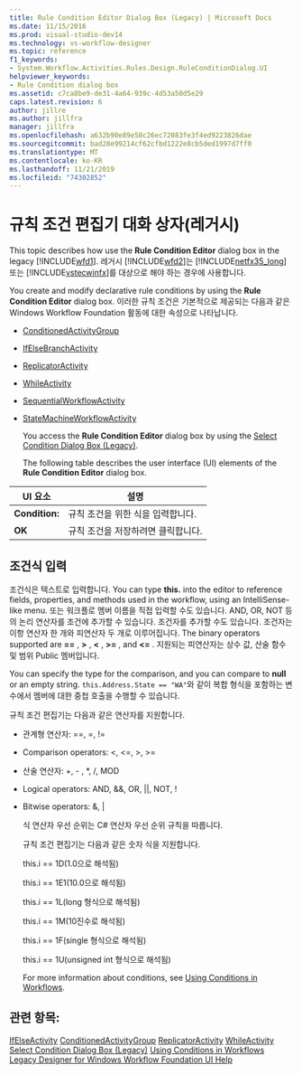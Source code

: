 ```yaml
---
title: Rule Condition Editor Dialog Box (Legacy) | Microsoft Docs
ms.date: 11/15/2016
ms.prod: visual-studio-dev14
ms.technology: vs-workflow-designer
ms.topic: reference
f1_keywords:
- System.Workflow.Activities.Rules.Design.RuleConditionDialog.UI
helpviewer_keywords:
- Rule Condition dialog box
ms.assetid: c7ca8be9-de31-4a64-939c-4d53a50d5e29
caps.latest.revision: 6
author: jillre
ms.author: jillfra
manager: jillfra
ms.openlocfilehash: a632b90e89e58c26ec72083fe3f4ed9223826dae
ms.sourcegitcommit: bad28e99214cf62cfbd1222e8cb5ded1997d7ff0
ms.translationtype: MT
ms.contentlocale: ko-KR
ms.lasthandoff: 11/21/2019
ms.locfileid: "74302852"
---
```

# <a name="rule-condition-editor-dialog-box-legacy"></a>규칙 조건 편집기 대화 상자(레거시)
This topic describes how use the **Rule Condition Editor** dialog box in the legacy [!INCLUDE[wfd1](../includes/wfd1-md.md)]. 레거시 [!INCLUDE[wfd2](../includes/wfd2-md.md)]는 [!INCLUDE[netfx35_long](../includes/netfx35-long-md.md)] 또는 [!INCLUDE[vstecwinfx](../includes/vstecwinfx-md.md)]를 대상으로 해야 하는 경우에 사용합니다.

 You create and modify declarative rule conditions by using the **Rule Condition Editor** dialog box. 이러한 규칙 조건은 기본적으로 제공되는 다음과 같은 Windows Workflow Foundation 활동에 대한 속성으로 나타납니다.

- [ConditionedActivityGroup](https://go.microsoft.com/fwlink?LinkID=65017)

- [IfElseBranchActivity](https://go.microsoft.com/fwlink?LinkID=65034)

- [ReplicatorActivity](https://go.microsoft.com/fwlink?LinkID=65039)

- [WhileActivity](https://go.microsoft.com/fwlink?LinkID=65049)

- [SequentialWorkflowActivity](https://go.microsoft.com/fwlink?LinkID=65040)

- [StateMachineWorkflowActivity](https://go.microsoft.com/fwlink?LinkID=65045)

  You access the **Rule Condition Editor** dialog box by using the [Select Condition Dialog Box (Legacy)](../workflow-designer/select-condition-dialog-box-legacy.md).

  The following table describes the user interface (UI) elements of the **Rule Condition Editor** dialog box.

|UI 요소|설명|
|----------------|-----------------|
|**Condition:**|규칙 조건을 위한 식을 입력합니다.|
|**OK**|규칙 조건을 저장하려면 클릭합니다.|

## <a name="entering-condition-expressions"></a>조건식 입력
 조건식은 텍스트로 입력합니다. You can type **this.** into the editor to reference fields, properties, and methods used in the workflow, using an IntelliSense-like menu. 또는 워크플로 멤버 이름을 직접 입력할 수도 있습니다. AND, OR, NOT 등의 논리 연산자를 조건에 추가할 수 있습니다. 조건자를 추가할 수도 있습니다. 조건자는 이항 연산자 한 개와 피연산자 두 개로 이루어집니다. The binary operators supported are **==** , **>** , **\<** , **>=** , and **<=** . 지원되는 피연산자는 상수 값, 산술 함수 및 범위 Public 멤버입니다.

 You can specify the type for the comparison, and you can compare to **null** or an empty string. `this.Address.State == "WA"`와 같이 복합 형식을 포함하는 변수에서 멤버에 대한 중첩 호출을 수행할 수 있습니다.

 규칙 조건 편집기는 다음과 같은 연산자를 지원합니다.

- 관계형 연산자: ==, =, !=

- Comparison operators: <, \<=, >, >=

- 산술 연산자: +, - , *, /, MOD

- Logical operators: AND, &&, OR, &#124;&#124;, NOT, !

- Bitwise operators: &, &#124;

  식 연산자 우선 순위는 C# 연산자 우선 순위 규칙을 따릅니다.

  규칙 조건 편집기는 다음과 같은 숫자 식을 지원합니다.

  this.i == 1D(1.0으로 해석됨)

  this.i == 1E1(10.0으로 해석됨)

  this.i == 1L(long 형식으로 해석됨)

  this.i == 1M(10진수로 해석됨)

  this.i == 1F(single 형식으로 해석됨)

  this.i == 1U(unsigned int 형식으로 해석됨)

  For more information about conditions, see [Using Conditions in Workflows](https://go.microsoft.com/fwlink?LinkID=65009).

## <a name="see-also"></a>관련 항목:
 [IfElseActivity](https://go.microsoft.com/fwlink?LinkID=65033) [ConditionedActivityGroup](https://go.microsoft.com/fwlink?LinkID=65017) [ReplicatorActivity](https://go.microsoft.com/fwlink?LinkID=65039) [WhileActivity](https://go.microsoft.com/fwlink?LinkID=65049) [Select Condition Dialog Box (Legacy)](../workflow-designer/select-condition-dialog-box-legacy.md) [Using Conditions in Workflows](https://go.microsoft.com/fwlink?LinkID=65009) [Legacy Designer for Windows Workflow Foundation UI Help](../workflow-designer/legacy-designer-for-windows-workflow-foundation-ui-help.md)
